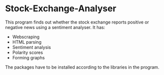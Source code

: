 # Stock-Exchange-Analyser
This program finds out whether the stock exchange reports positive or negative news using a sentiment analyser. It has:
<ul>
<li> Webscraping</li>
<li> HTML parsing</li>
<li> Sentiment analysis</li>
<li> Polarity scores</li>
<li> Forming graphs</li>
</ul>

The packages have to be installed according to the libraries in the program.
